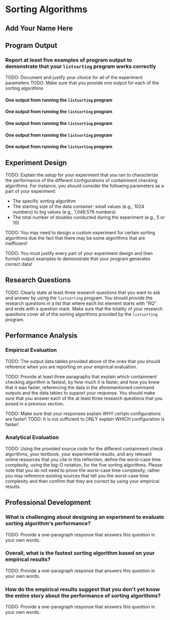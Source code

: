 # Sorting Algorithms

## Add Your Name Here

## Program Output

### Report at least five examples of program output to demonstrate that your `listsorting` program works correctly

TODO: Document and justify your choice for all of the experiment parameters
TODO: Make sure that you provide one output for each of the sorting algorithms

#### One output from running the `listsorting` program

#### One output from running the `listsorting` program

#### One output from running the `listsorting` program

#### One output from running the `listsorting` program

#### One output from running the `listsorting` program

## Experiment Design

TODO: Explain the setup for your experiment that you ran to characterize the
performance of the different configurations of containment checking algorithms.
For instance, you should consider the following parameters as a part of your
experiment:

- The specific sorting algorithm
- The starting size of the data container: small values (e.g., 1024 numbers) to big
  values (e.g., 1,048,576 numbers)
- The total number of doubles conducted during the experiment (e.g., 5 or 10)

TODO: You may need to design a custom experiment for certain sorting algorithms
due the fact that there may be some algorithms that are inefficient!

TODO: You must justify every part of your experiment design and then furnish
output examples to demonstrate that your program generates correct data!

## Research Questions

TODO: Clearly state at least three research questions that you want to ask and
answer by using the `listsorting` program. You should provide the research
questions in a list that where each list element starts with "RQ" and ends with
a question mark. Make sure that the totality of your research questions cover
all of the sorting algorithms provided by the `listsorting` program.

## Performance Analysis

### Empirical Evaluation

TODO: The output data tables provided above of the ones that you should
reference when you are reporting on your empirical evaluation.

TODO: Provide at least three paragraphs that explain which containment checking
algorithm is fastest, by how much it is faster, and how you knew that it was
faster, referencing the data in the aforementioned command outputs and the data
tables to support your response. You should make sure that you answer each of
the at least three research questions that you posed in a previous section.

TODO: Make sure that your responses explain WHY certain configurations are faster!
TODO: It is not sufficient to ONLY explain WHICH configuration is faster!

### Analytical Evaluation

TODO: Using the provided source code for the different containment check
algorithms, your textbook, your experimental results, and any relevant online
resources that you cite in this reflection, define the worst-case time
complexity, using the big-O notation, for the five sorting algorithms. Please
note that you do not need to prove the worst-case time complexity; rather you
may reference existing sources that tell you the worst-case time complexity and
then confirm that they are correct by using your empirical results.

## Professional Development

### What is challenging about designing an experiment to evaluate sorting algorithm's performance?

TODO: Provide a one-paragraph response that answers this question in your own words.

### Overall, what is the fastest sorting algorithm based on your empirical results?

TODO: Provide a one-paragraph response that answers this question in your own words.

### How do the empirical results suggest that you don't yet know the entire story about the performance of sorting algorithms?

TODO: Provide a one-paragraph response that answers this question in your own words.
